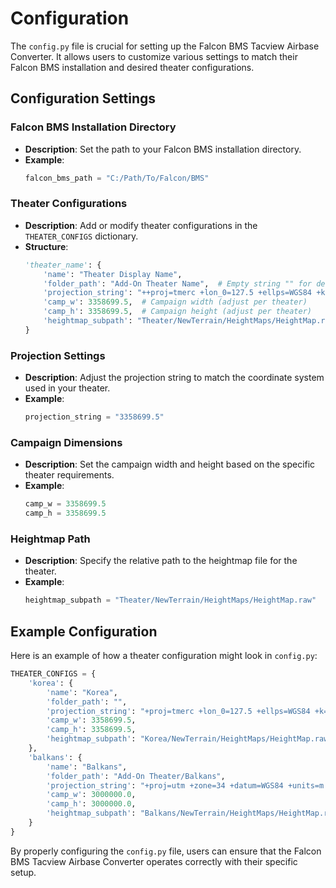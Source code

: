 # Configuration

The `config.py` file is crucial for setting up the Falcon BMS Tacview Airbase Converter. It allows users to customize various settings to match their Falcon BMS installation and desired theater configurations.

## Configuration Settings

### Falcon BMS Installation Directory
- **Description**: Set the path to your Falcon BMS installation directory.
- **Example**: 
  ```python
  falcon_bms_path = "C:/Path/To/Falcon/BMS"
  ```

### Theater Configurations
- **Description**: Add or modify theater configurations in the `THEATER_CONFIGS` dictionary.
- **Structure**:
  ```python
  'theater_name': {
      'name': "Theater Display Name",
      'folder_path': "Add-On Theater Name",  # Empty string "" for default Korea
      'projection_string': "++proj=tmerc +lon_0=127.5 +ellps=WGS84 +k=0.9996 +units=m +x_0=512000 +y_0=-3.74929e+06",
      'camp_w': 3358699.5,  # Campaign width (adjust per theater)
      'camp_h': 3358699.5,  # Campaign height (adjust per theater)
      'heightmap_subpath': "Theater/NewTerrain/HeightMaps/HeightMap.raw"
  }
  ```

### Projection Settings
- **Description**: Adjust the projection string to match the coordinate system used in your theater.
- **Example**: 
  ```python
  projection_string = "3358699.5"
  ```

### Campaign Dimensions
- **Description**: Set the campaign width and height based on the specific theater requirements.
- **Example**: 
  ```python
  camp_w = 3358699.5
  camp_h = 3358699.5
  ```

### Heightmap Path
- **Description**: Specify the relative path to the heightmap file for the theater.
- **Example**: 
  ```python
  heightmap_subpath = "Theater/NewTerrain/HeightMaps/HeightMap.raw"
  ```

## Example Configuration

Here is an example of how a theater configuration might look in `config.py`:

```python
THEATER_CONFIGS = {
    'korea': {
        'name': "Korea",
        'folder_path': "",
        'projection_string': "+proj=tmerc +lon_0=127.5 +ellps=WGS84 +k=0.9996 +units=m +x_0=512000 +y_0=-3.74929e+06",
        'camp_w': 3358699.5,
        'camp_h': 3358699.5,
        'heightmap_subpath': "Korea/NewTerrain/HeightMaps/HeightMap.raw"
    },
    'balkans': {
        'name': "Balkans",
        'folder_path': "Add-On Theater/Balkans",
        'projection_string': "+proj=utm +zone=34 +datum=WGS84 +units=m +no_defs",
        'camp_w': 3000000.0,
        'camp_h': 3000000.0,
        'heightmap_subpath': "Balkans/NewTerrain/HeightMaps/HeightMap.raw"
    }
}
```

By properly configuring the `config.py` file, users can ensure that the Falcon BMS Tacview Airbase Converter operates correctly with their specific setup.